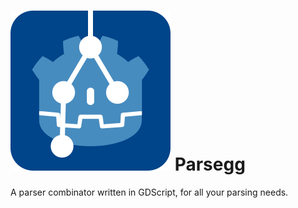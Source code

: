 # ![parsegg logo](./src/icon.svg) Parsegg

A parser combinator written in GDScript, for all your parsing needs.